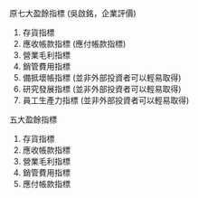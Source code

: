 原七大盈餘指標 (吳啟銘，企業評價)
1. 存貨指標
2. 應收帳款指標 (應付帳款指標)
3. 營業毛利指標
4. 銷管費用指標
5. 備抵壞帳指標 (並非外部投資者可以輕易取得)
6. 研究發展指標 (並非外部投資者可以輕易取得)
7. 員工生產力指標 (並非外部投資者可以輕易取得)

五大盈餘指標
1. 存貨指標
2. 應收帳款指標
3. 營業毛利指標
4. 銷管費用指標
5. 應付帳款指標
